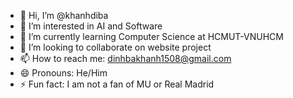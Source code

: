 - 👋 Hi, I’m @khanhdiba
- 👀 I’m interested in AI and Software
- 🌱 I’m currently learning Computer Science at HCMUT-VNUHCM
- 💞️ I’m looking to collaborate on website project
- 📫 How to reach me: dinhbakhanh1508@gmail.com
- 😄 Pronouns: He/Him
- ⚡ Fun fact: I am not a fan of MU or Real Madrid

<!---
khanhdiba/khanhdiba is a ✨ special ✨ repository because its `README.md` (this file) appears on your GitHub profile.
You can click the Preview link to take a look at your changes.
--->
